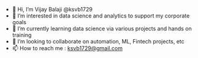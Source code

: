 - 👋 Hi, I’m Vijay Balaji @ksvb1729
- 👀 I’m interested in data science and analytics to support my corporate goals
- 🌱 I’m currently learning data science via various projects and hands on training
- 💞️ I’m looking to collaborate on automation, ML, Fintech projects, etc
- 📫 How to reach me : ksvb1729@gmail.com

<!---
ksvb1729/ksvb1729 is a ✨ special ✨ repository because its `README.md` (this file) appears on your GitHub profile.
You can click the Preview link to take a look at your changes.
--->
